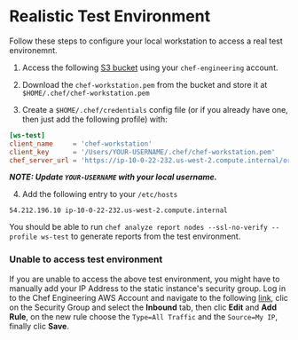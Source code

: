 # Realistic Test Environment
Follow these steps to configure your local workstation to access a real
test environemnt.

1) Access the following [S3 bucket](https://s3.console.aws.amazon.com/s3/buckets/chef-workstation/environments/test/)
using your `chef-engineering` account.

2) Download the `chef-workstation.pem` from the bucket and store it at
`$HOME/.chef/chef-workstation.pem`

3) Create a `$HOME/.chef/credentials` config file (or if you already have
one, then just add the following profile) with:
  ```toml
  [ws-test]
  client_name     = 'chef-workstation'
  client_key      = '/Users/YOUR-USERNAME/.chef/chef-workstation.pem'
  chef_server_url = 'https://ip-10-0-22-232.us-west-2.compute.internal/organizations/gtms'
  ```
  _**NOTE: Update `YOUR-USERNAME` with your local username.**_

4) Add the following entry to your `/etc/hosts`
```
54.212.196.10 ip-10-0-22-232.us-west-2.compute.internal
```

You should be able to run `chef analyze report nodes --ssl-no-verify --profile ws-test`
to generate reports from the test environment.

### Unable to access test environment
If you are unable to access the above test environment, you might have to manually add your
IP Address to the static instance's security group. Log in to the Chef Engineering AWS Account
and navigate to the following [link](https://us-west-2.console.aws.amazon.com/ec2/home?region=us-west-2#SecurityGroups:groupId=sg-0dfb155aa6932036f;sort=groupId),
clic on the Security Group and select the **Inbound** tab, then clic **Edit** and **Add Rule**,
on the new rule choose the `Type=All Traffic` and the `Source=My IP`, finally clic **Save**.
